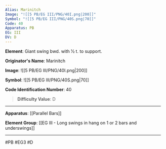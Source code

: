 ```yaml
---
Alias: Marinitch
Image: "![[5 PB/EG III/PNG/40I.png|200]]"
Symbol: "![[5 PB/EG III/PNG/40S.png|70]]"
Code: 40
Apparatus: PB
EG: III
DV: D
---
```

**Element**: Giant swing bwd. with 1⁄2 t. to support.

**Originator's Name**: Marinitch

**Image**:
![[5 PB/EG III/PNG/40I.png|200]]

**Symbol**:
![[5 PB/EG III/PNG/40S.png|70]]

**Code Identification Number**: 40

>**Difficulty Value**: D

___
**Apparatus**: [[Parallel Bars]]

**Element Group**: [[EG III - Long swings in hang on 1 or 2 bars and underswings]]
___
#PB #EG3 #D

